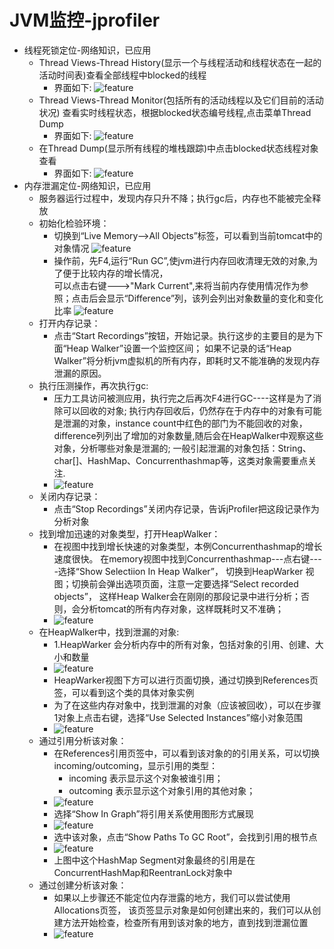 # JVM监控-jprofiler
  * 线程死锁定位-网络知识，已应用
    * Thread Views-Thread History(显示一个与线程活动和线程状态在一起的活动时间表)查看全部线程中blocked的线程
        * 界面如下:
        ![feature](https://github.com/linlin547/Performance_Analysis/blob/master/image/线程死锁图.png)
    * Thread Views-Thread Monitor(包括所有的活动线程以及它们目前的活动状况) 查看实时线程状态，根据blocked状态编号线程,点击菜单Thread Dump
        * 界面如下:
        ![feature](https://github.com/linlin547/Performance_Analysis/blob/master/image/实时线程状态图.png)
    * 在Thread Dump(显示所有线程的堆栈跟踪)中点击blocked状态线程对象查看
        * 界面如下:
        ![feature](https://github.com/linlin547/Performance_Analysis/blob/master/image/线程对象情况.png)
  * 内存泄漏定位-网络知识，已应用
    * 服务器运行过程中，发现内存只升不降；执行gc后，内存也不能被完全释放
    * 初始化检验环境：
        * 切换到“Live Memory-->All Objects”标签，可以看到当前tomcat中的对象情况
        ![feature](https://github.com/linlin547/Performance_Analysis/blob/master/image/1.png)
        * 操作前，先F4,运行“Run GC”,使jvm进行内存回收清理无效的对象,为了便于比较内存的增长情况，</br>
        可以点击右键--->"Mark Current",来将当前内存使用情况作为参照；点击后会显示“Difference”列，该列会列出对象数量的变化和变化比率
        ![feature](https://github.com/linlin547/Performance_Analysis/blob/master/image/2.png)
    * 打开内存记录： 
        * 点击“Start Recordings”按钮，开始记录。执行这步的主要目的是为下面“Heap Walker”设置一个监控区间；
          如果不记录的话“Heap Walker”将分析jvm虚拟机的所有内存，即耗时又不能准确的发现内存泄漏的原因。
    * 执行压测操作，再次执行gc:
        * 压力工具访问被测应用，执行完之后再次F4进行GC----这样是为了消除可以回收的对象;
          执行内存回收后，仍然存在于内存中的对象有可能是泄漏的对象，instance count中红色的部门为不能回收的对象，
          difference列列出了增加的对象数量,随后会在HeapWalker中观察这些对象，分析哪些对象是泄漏的;
          一般引起泄漏的对象包括：String、char[]、HashMap、Concurrenthashmap等，这类对象需要重点关注.
        * ![feature](https://github.com/linlin547/Performance_Analysis/blob/master/image/3.png)
    * 关闭内存记录：
        * 点击“Stop Recordings”关闭内存记录，告诉jProfiler把这段记录作为分析对象
    * 找到增加迅速的对象类型，打开HeapWalker：
        * 在视图中找到增长快速的对象类型，本例Concurrenthashmap的增长速度很快。
          在memory视图中找到Concurrenthashmap---点右键----选择“Show Selectiion In Heap Walker”，
          切换到HeapWarker 视图；切换前会弹出选项页面，注意一定要选择“Select recorded  objects”，
          这样Heap Walker会在刚刚的那段记录中进行分析；否则，会分析tomcat的所有内存对象，这样既耗时又不准确；
        * ![feature](https://github.com/linlin547/Performance_Analysis/blob/master/image/4.png)
    * 在HeapWalker中，找到泄漏的对象:
        * 1.HeapWarker 会分析内存中的所有对象，包括对象的引用、创建、大小和数量 
        * ![feature](https://github.com/linlin547/Performance_Analysis/blob/master/image/5.jpg)
        * HeapWarker视图下方可以进行页面切换，通过切换到References页签，可以看到这个类的具体对象实例
        * 为了在这些内存对象中，找到泄漏的对象（应该被回收），可以在步骤1对象上点击右键，选择“Use Selected Instances”缩小对象范围
        * ![feature](https://github.com/linlin547/Performance_Analysis/blob/master/image/6.jpg)
    * 通过引用分析该对象：
        * 在References引用页签中，可以看到该对象的的引用关系，可以切换incoming/outcoming，显示引用的类型：
            * incoming  表示显示这个对象被谁引用；
            * outcoming 表示显示这个对象引用的其他对象；
        * ![feature](https://github.com/linlin547/Performance_Analysis/blob/master/image/7.jpg)
        * 选择“Show In Graph”将引用关系使用图形方式展现
        * ![feature](https://github.com/linlin547/Performance_Analysis/blob/master/image/8.jpg)
        * 选中该对象，点击“Show Paths To GC Root”，会找到引用的根节点
        * ![feature](https://github.com/linlin547/Performance_Analysis/blob/master/image/9.jpg)
        * 上图中这个HashMap Segment对象最终的引用是在ConcurrentHashMap和ReentranLock对象中
    * 通过创建分析该对象：
        * 如果以上步骤还不能定位内存泄露的地方，我们可以尝试使用Allocations页签，
        该页签显示对象是如何创建出来的，我们可以从创建方法开始检查，检查所有用到该对象的地方，直到找到泄漏位置
        * ![feature](https://github.com/linlin547/Performance_Analysis/blob/master/image/10.jpg)
        
    